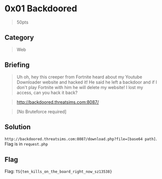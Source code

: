 # 0x01 Backdoored
> 50pts

## Category
> Web

## Briefing
> Uh oh, hey this creeper from Fortnite heard about my Youtube Downloader website and hacked it! He said he left a backdoor and if I don't play Fortnite with him he will delete my website! I lost my access, can you hack it back?

> http://backdoored.threatsims.com:8087/

> [No Bruteforce required]

## Solution
`http://backdoored.threatsims.com:8087/download.php?file=[base64 path]`. Flag is in `request.php`

## Flag
Flag: `TS{ten_kills_on_the_board_right_now_sz13538}`
